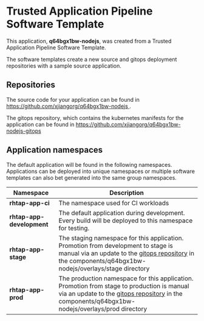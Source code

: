 # Trusted Application Pipeline Software Template

This application, **q64bgx1bw-nodejs**, was created from a Trusted Application Pipeline Software Template.

The software templates create a new source and gitops deployment repositories with a sample source application. 

## Repositories

The source code for your application can be found in [https://github.com/xjiangorg/q64bgx1bw-nodejs ](https://github.com/xjiangorg/q64bgx1bw-nodejs ).
 
The gitops repository, which contains the kubernetes manifests for the application can be found in 
[https://github.com/xjiangorg/q64bgx1bw-nodejs-gitops ](https://github.com/xjiangorg/q64bgx1bw-nodejs-gitops ) 

## Application namespaces 

The default application will be found in the following namespaces. Applications can be deployed into unique namespaces or multiple software templates can also bet generated into the same group namespaces.  

|  Namespace   |  Description   |  
| -------- | -------- |
| **rhtap-app-ci** | The namespace used for CI workloads |
| **rhtap-app-development** | The default application during development. Every build will be deployed to this namespace for testing. |
| **rhtap-app-stage** | The staging namespace for this application. Promotion from development to stage is manual via an update to the [gitops repository](https://github.com/xjiangorg/q64bgx1bw-nodejs-gitops ) in the components/q64bgx1bw-nodejs/overlays/stage directory |
| **rhtap-app-prod** | The production namespace for this application. Promotion from stage to production is manual via an update to the [gitops repository](https://github.com/xjiangorg/q64bgx1bw-nodejs-gitops ) in the components/q64bgx1bw-nodejs/overlays/prod directory |